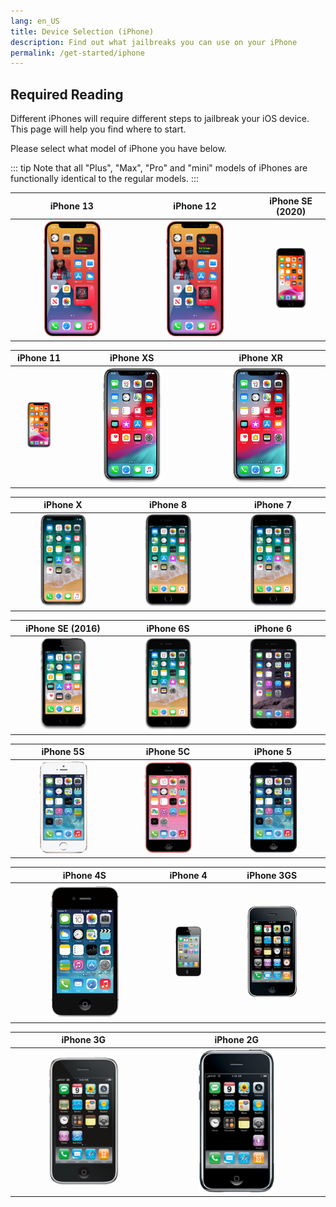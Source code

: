 ```yaml
---
lang: en_US
title: Device Selection (iPhone)
description: Find out what jailbreaks you can use on your iPhone
permalink: /get-started/iphone
---
```


## Required Reading

Different iPhones will require different steps to jailbreak your iOS device. This page will help you find where to start.

Please select what model of iPhone you have below.

::: tip
Note that all "Plus", "Max", "Pro" and "mini" models of iPhones are functionally identical to the regular models.
:::

iPhone 13 | iPhone 12 | iPhone SE (2020)
:-------: | :-------: | :--------------:
[<img src="/assets/images/iphone12.png" alt="iPhone 13" width="50%">](13) | [<img src="/assets/images/iphone12.png" alt="iPhone 12" width="50%">](12) | [<img src="/assets/images/iPhone12,8.png" alt="iPhone SE (2020)" width="50%">](se-2)

iPhone 11 | iPhone XS | iPhone XR
:-------: | :-------: | :-------:
[<img src="/assets/images/iPhone12,1.png" alt="iPhone 11" width="50%">](11) | [<img src="/assets/images/iPhone11,2.png" alt="iPhone XS" width="50%">](xs) | [<img src="/assets/images/iPhone11,8.png" alt="iPhone XR" width="50%">](xr)

iPhone X | iPhone 8 | iPhone 7
:------: | :------: | :------:
[<img src="/assets/images/iPhone10,6.png" alt="iPhone X" width="50%">](x) | [<img src="/assets/images/iPhone10,1.png" alt="iPhone 8" width="50%">](8) | [<img src="/assets/images/iPhone9,1.png" alt="iPhone XR" width="50%">](7)

iPhone SE (2016) | iPhone 6S | iPhone 6
:--------------: | :-------: | :------:
[<img src="/assets/images/iPhone8,4.png" alt="iPhone SE (2016)" width="50%">](se) | [<img src="/assets/images/iPhone8,1.png" alt="iPhone 6S" width="50%">](6s) | [<img src="/assets/images/iPhone7,1.png" alt="iPhone 6" width="50%">](6)

iPhone 5S | iPhone 5C | iPhone 5
:-------: | :-------: | :------:
[<img src="/assets/images/iPhone6,2.png" alt="iPhone 5S" width="50%">](5s) | [<img src="/assets/images/iPhone5,3.png" alt="iPhone 5C" width="50%">](5c) | [<img src="/assets/images/iPhone5,1.png" alt="iPhone 5" width="50%">](5)

iPhone 4S | iPhone 4 | iPhone 3GS
:-------: | :------: | :--------:
[<img src="/assets/images/iPhone4,1.png" alt="iPhone 4S" width="50%">](4s) | [<img src="/assets/images/iPhone3,3.png" alt="iPhone 4" width="50%">](4) | [<img src="/assets/images/iPhone2,1.png" alt="iPhone 3GS" width="50%">](3gs)

iPhone 3G | iPhone 2G |   |
:-------: | :-------: | - |
[<img src="/assets/images/iPhone1,2.png" alt="iPhone 3G" width="50%">](3g) | [<img src="/assets/images/iPhone1,1.png" alt="iPhone 2G" width="50%">](2g)
